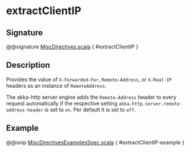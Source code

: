 # extractClientIP

## Signature

@@signature [MiscDirectives.scala]($akka-http$/akka-http/src/main/scala/akka/http/scaladsl/server/directives/MiscDirectives.scala) { #extractClientIP }

## Description

Provides the value of `X-Forwarded-For`, `Remote-Address`, or `X-Real-IP` headers as an instance of `RemoteAddress`.

The akka-http server engine adds the `Remote-Address` header to every request automatically if the respective
setting `akka.http.server.remote-address-header` is set to `on`. Per default it is set to `off`.

## Example

@@snip [MiscDirectivesExamplesSpec.scala]($test$/scala/docs/http/scaladsl/server/directives/MiscDirectivesExamplesSpec.scala) { #extractClientIP-example }